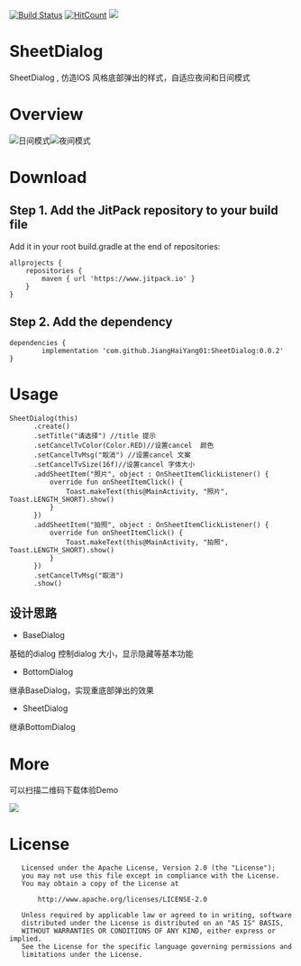  [![Build Status](https://travis-ci.org/JiangHaiYang01/SheetDialog.svg?branch=master)](https://travis-ci.org/JiangHaiYang01/SheetDialog)      [![HitCount](http://hits.dwyl.com/JiangHaiYang01/https://githubcom/JiangHaiYang01/SheetDialog.svg)](http://hits.dwyl.com/JiangHaiYang01/https://githubcom/JiangHaiYang01/SheetDialog)      [![](https://www.jitpack.io/v/JiangHaiYang01/SheetDialog.svg)](https://www.jitpack.io/#JiangHaiYang01/SheetDialog)


# SheetDialog

     


SheetDialog , 仿造IOS 风格底部弹出的样式，自适应夜间和日间模式


# Overview

![日间模式](https://allens-blog.oss-cn-beijing.aliyuncs.com/uPic/2020-05-20-16-03-01-1589961781%20.png)![夜间模式](https://allens-blog.oss-cn-beijing.aliyuncs.com/uPic/2020-05-20-16-04-30-1589961870%20.png)

# Download

## Step 1. Add the JitPack repository to your build file

Add it in your root build.gradle at the end of repositories:

```
allprojects {
	repositories {
		maven { url 'https://www.jitpack.io' }
	}
}
```

## Step 2. Add the dependency

```
dependencies {
        implementation 'com.github.JiangHaiYang01:SheetDialog:0.0.2'
}
```

# Usage

```
SheetDialog(this)
      .create()
      .setTitle("请选择") //title 提示
      .setCancelTvColor(Color.RED)//设置cancel  颜色
      .setCancelTvMsg("取消") //设置cancel 文案
      .setCancelTvSize(16f)//设置cancel 字体大小
      .addSheetItem("照片", object : OnSheetItemClickListener() {
          override fun onSheetItemClick() {
              Toast.makeText(this@MainActivity, "照片", Toast.LENGTH_SHORT).show()
          }
      })
      .addSheetItem("拍照", object : OnSheetItemClickListener() {
          override fun onSheetItemClick() {
              Toast.makeText(this@MainActivity, "拍照", Toast.LENGTH_SHORT).show()
          }
      })
      .setCancelTvMsg("取消")
      .show()
```

## 设计思路

- BaseDialog

基础的dialog 控制dialog 大小，显示隐藏等基本功能

- BottomDialog

继承BaseDialog，实现重底部弹出的效果

- SheetDialog

继承BottomDialog 


#  More

可以扫描二维码下载体验Demo

![](https://allens-blog.oss-cn-beijing.aliyuncs.com/uPic/2020-05-20-16-10-49-1589962249%20.png)

# License
 
```
   Licensed under the Apache License, Version 2.0 (the "License");
   you may not use this file except in compliance with the License.
   You may obtain a copy of the License at

       http://www.apache.org/licenses/LICENSE-2.0

   Unless required by applicable law or agreed to in writing, software
   distributed under the License is distributed on an "AS IS" BASIS,
   WITHOUT WARRANTIES OR CONDITIONS OF ANY KIND, either express or implied.
   See the License for the specific language governing permissions and
   limitations under the License.

```